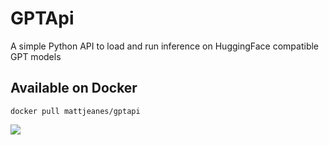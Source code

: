 # GPTApi
A simple Python API to load and run inference on HuggingFace compatible GPT models

## Available on Docker

`docker pull mattjeanes/gptapi`

[![](https://img.shields.io/docker/pulls/mattjeanes/gptapi.svg)](https://hub.docker.com/r/mattjeanes/gptapi)
